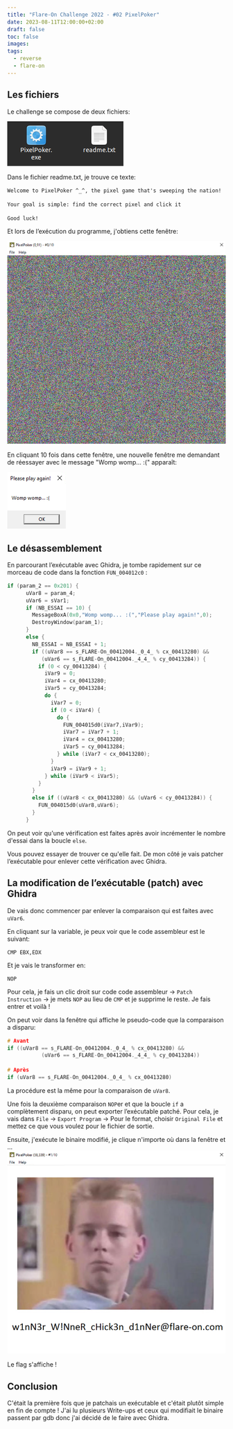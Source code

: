 ```yaml
---
title: "Flare-On Challenge 2022 - #02 PixelPoker"
date: 2023-08-11T12:00:00+02:00
draft: false
toc: false
images:
tags:
  - reverse
  - flare-on
---
```


## Les fichiers

Le challenge se compose de deux fichiers:

![Image montrant deux fichiers: un exécutable a gauche nommé PixelPoker.exe et un fichier readme.txt à droite](fichiers.png)

Dans le fichier readme.txt, je trouve ce texte:

```text
Welcome to PixelPoker ^_^, the pixel game that's sweeping the nation!

Your goal is simple: find the correct pixel and click it

Good luck!
```

Et lors de l’exécution du programme, j'obtiens cette fenêtre:

![Image montrant une fenêtre composée de pixels de couleur aléatoire](pixelpoker_execution.png)

En cliquant 10 fois dans cette fenêtre, une nouvelle fenêtre me demandant de réessayer avec le message "Womp womp... :(" apparaît:

![Petite fenêtre ayant comme titre "Please play again:" et comme message "Womp womp... :( et avec un bouton "OK" en bas à droite](pixelpoker_wompwomp.png)

## Le désassemblement

En parcourant l’exécutable avec Ghidra, je tombe rapidement sur ce morceau de code dans la fonction `FUN_004012c0` :

```C
if (param_2 == 0x201) {
      uVar8 = param_4;
      uVar6 = sVar1;
      if (NB_ESSAI == 10) {
        MessageBoxA(0x0,"Womp womp... :(","Please play again!",0);
        DestroyWindow(param_1);
      }
      else {
        NB_ESSAI = NB_ESSAI + 1;
        if ((uVar8 == s_FLARE-On_00412004._0_4_ % cx_00413280) &&
           (uVar6 == s_FLARE-On_00412004._4_4_ % cy_00413284)) {
          if (0 < cy_00413284) {
            iVar9 = 0;
            iVar4 = cx_00413280;
            iVar5 = cy_00413284;
            do {
              iVar7 = 0;
              if (0 < iVar4) {
                do {
                  FUN_004015d0(iVar7,iVar9);
                  iVar7 = iVar7 + 1;
                  iVar4 = cx_00413280;
                  iVar5 = cy_00413284;
                } while (iVar7 < cx_00413280);
              }
              iVar9 = iVar9 + 1;
            } while (iVar9 < iVar5);
          }
        }
        else if ((uVar8 < cx_00413280) && (uVar6 < cy_00413284)) {
          FUN_004015d0(uVar8,uVar6);
        }
      }
```

On peut voir qu'une vérification est faites après avoir incrémenter le nombre d'essai dans la boucle `else`.

Vous pouvez essayer de trouver ce qu'elle fait. De mon côté je vais patcher l’exécutable pour enlever cette vérification avec Ghidra.

## La modification de l’exécutable (patch) avec Ghidra

De vais donc commencer par enlever la comparaison qui est faites avec `uVar6`.

En cliquant sur la variable, je peux voir que le code assembleur est le suivant:

```Assembly
CMP	EBX,EDX
```

Et je vais le transformer en:

```Assembly
NOP
```

Pour cela, je fais un clic droit sur code code assembleur -> `Patch Instruction` -> je mets `NOP` au lieu de `CMP` et je supprime le reste. Je fais entrer et voilà !

On peut voir dans la fenêtre qui affiche le pseudo-code que la comparaison a disparu:

```C
# Avant
if ((uVar8 == s_FLARE-On_00412004._0_4_ % cx_00413280) &&
           (uVar6 == s_FLARE-On_00412004._4_4_ % cy_00413284))
           
# Après
if (uVar8 == s_FLARE-On_00412004._0_4_ % cx_00413280)
```

La procédure est la même pour la comparaison de `uVar8`.

Une fois la deuxième comparaison `NOP`er et que la boucle `if` a complètement disparu, on peut exporter l’exécutable patché.
Pour cela, je vais dans `File` -> `Export Program` -> Pour le format, choisir `Original File` et mettez ce que vous voulez pour le fichier de sortie.

Ensuite, j'exécute le binaire modifié, je clique n'importe où dans la fenêtre et ...
![La fenêtre, autrefois composée de pixel de couleur aléatoire, a affichée une image avec un enfant, assis devant son ordinateur le pouce levé tout en fixant l'appareil photo. Le flag est indiqué en dessous de cette image](pixelpoker_solution.png)

Le flag s'affiche !

## Conclusion

C'était la première fois que je patchais un exécutable et c'était plutôt simple en fin de compte ! J'ai lu plusieurs Write-ups et ceux qui modifiait le binaire passent par gdb donc j'ai décidé de le faire avec Ghidra.